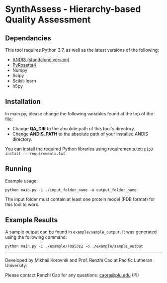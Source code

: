 # SynthAssess - Hierarchy-based Quality Assessment
## Dependancies
This tool requires Python 3.7, as well as the latest versions of the following:
- [ANDIS (standalone version)](http://qbp.hzau.edu.cn/ANDIS/)  
- [PyRosetta4](http://www.pyrosetta.org/dow)
- Numpy
- Scipy
- Scikit-learn
- h5py

## Installation
In main.py, please change the following variables found at the top of the file:
- Change **QA_DIR** to the absolute path of this tool's directory.
- Change **ANDIS_PATH** to the absolute path of your installed ANDIS directory.

You can install the required Python libraries using requirements.txt:
`pip3 install -r requirements.txt`

## Running
Example usage:
```
python main.py -i ./input_folder_name -o output_folder_name
```
The input folder must contain at least one protein model (PDB format) for this tool to work.

## Example Results
A sample output can be found in `example/sample_output`. It was generated using the following command:
```
python main.py -i ./example/T0953s2 -o ./example/sample_output
```


--------------------------------------------------------------------------------------
Developed by Mikhail Korovnik and Prof. Renzhi Cao at Pacific Lutheran University:

Please contact Renzhi Cao for any questions: caora@plu.edu (PI)
